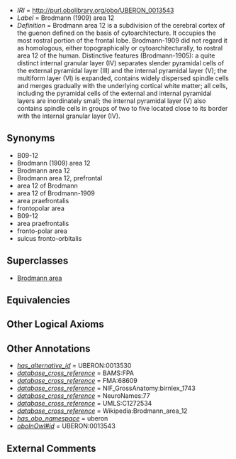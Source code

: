  * *IRI* = http://purl.obolibrary.org/obo/UBERON_0013543
 * *Label* = Brodmann (1909) area 12
 * *Definition* = Brodmann area 12 is a subdivision of the cerebral cortex of the guenon defined on the basis of cytoarchitecture. It occupies the most rostral portion of the frontal lobe. Brodmann-1909 did not regard it as homologous, either topographically or cytoarchitecturally, to rostral area 12 of the human. Distinctive features (Brodmann-1905): a quite distinct internal granular layer (IV) separates slender pyramidal cells of the external pyramidal layer (III) and the internal pyramidal layer (V); the multiform layer (VI) is expanded, contains widely dispersed spindle cells and merges gradually with the underlying cortical white matter; all cells, including the pyramidal cells of the external and internal pyramidal layers are inordinately small; the internal pyramidal layer (V) also contains spindle cells in groups of two to five located close to its border with the internal granular layer (IV).

## Synonyms

 * B09-12
 * Brodmann (1909) area 12
 * Brodmann area 12
 * Brodmann area 12, prefrontal
 * area 12 of Brodmann
 * area 12 of Brodmann-1909
 * area praefrontalis
 * frontopolar area
 * B09-12
 * area praefrontalis
 * fronto-polar area
 * sulcus fronto-orbitalis

## Superclasses

 * [Brodmann area](../../UBERON/29/UBERON_0013529.md)

## Equivalencies


## Other Logical Axioms


## Other Annotations

 * *[has_alternative_id](../../Id/oboInOwl#hasAlternativeId.md)* = UBERON:0013530
 * *[database_cross_reference](../../ef/oboInOwl#hasDbXref.md)* = BAMS:FPA
 * *[database_cross_reference](../../ef/oboInOwl#hasDbXref.md)* = FMA:68609
 * *[database_cross_reference](../../ef/oboInOwl#hasDbXref.md)* = NIF_GrossAnatomy:birnlex_1743
 * *[database_cross_reference](../../ef/oboInOwl#hasDbXref.md)* = NeuroNames:77
 * *[database_cross_reference](../../ef/oboInOwl#hasDbXref.md)* = UMLS:C1272534
 * *[database_cross_reference](../../ef/oboInOwl#hasDbXref.md)* = Wikipedia:Brodmann_area_12
 * *[has_obo_namespace](../../ce/oboInOwl#hasOBONamespace.md)* = uberon
 * *[oboInOwl#id](../../id/oboInOwl#id.md)* = UBERON:0013543

## External Comments

